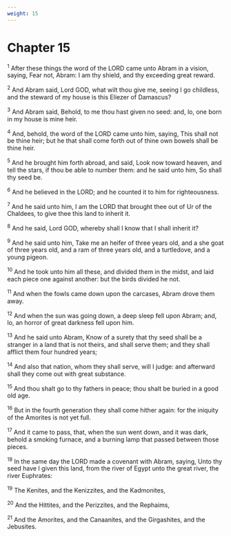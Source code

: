 ```yaml
---
weight: 15
---
```


# Chapter 15

<sup>1</sup> After these things the word of the LORD came unto Abram in a vision, saying, Fear not, Abram: I am thy shield, and thy exceeding great reward. 

<sup>2</sup> And Abram said, Lord GOD, what wilt thou give me, seeing I go childless, and the steward of my house is this Eliezer of Damascus? 

<sup>3</sup> And Abram said, Behold, to me thou hast given no seed: and, lo, one born in my house is mine heir. 

<sup>4</sup> And, behold, the word of the LORD came unto him, saying, This shall not be thine heir; but he that shall come forth out of thine own bowels shall be thine heir. 

<sup>5</sup> And he brought him forth abroad, and said, Look now toward heaven, and tell the stars, if thou be able to number them: and he said unto him, So shall thy seed be. 

<sup>6</sup> And he believed in the LORD; and he counted it to him for righteousness. 

<sup>7</sup> And he said unto him, I am the LORD that brought thee out of Ur of the Chaldees, to give thee this land to inherit it. 

<sup>8</sup> And he said, Lord GOD, whereby shall I know that I shall inherit it? 

<sup>9</sup> And he said unto him, Take me an heifer of three years old, and a she goat of three years old, and a ram of three years old, and a turtledove, and a young pigeon. 

<sup>10</sup> And he took unto him all these, and divided them in the midst, and laid each piece one against another: but the birds divided he not. 

<sup>11</sup> And when the fowls came down upon the carcases, Abram drove them away. 

<sup>12</sup> And when the sun was going down, a deep sleep fell upon Abram; and, lo, an horror of great darkness fell upon him. 

<sup>13</sup> And he said unto Abram, Know of a surety that thy seed shall be a stranger in a land that is not theirs, and shall serve them; and they shall afflict them four hundred years; 

<sup>14</sup> And also that nation, whom they shall serve, will I judge: and afterward shall they come out with great substance. 

<sup>15</sup> And thou shalt go to thy fathers in peace; thou shalt be buried in a good old age. 

<sup>16</sup> But in the fourth generation they shall come hither again: for the iniquity of the Amorites is not yet full. 

<sup>17</sup> And it came to pass, that, when the sun went down, and it was dark, behold a smoking furnace, and a burning lamp that passed between those pieces. 

<sup>18</sup> In the same day the LORD made a covenant with Abram, saying, Unto thy seed have I given this land, from the river of Egypt unto the great river, the river Euphrates: 

<sup>19</sup> The Kenites, and the Kenizzites, and the Kadmonites, 

<sup>20</sup> And the Hittites, and the Perizzites, and the Rephaims, 

<sup>21</sup> And the Amorites, and the Canaanites, and the Girgashites, and the Jebusites. 


